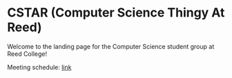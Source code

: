 # CSTAR (Computer Science Thingy At Reed)

Welcome to the landing page for the Computer Science student group at Reed
College!

Meeting schedule: [link](https://docs.google.com/spreadsheets/d/16kD2QYjikAff7t7alvy801GotBLX9bDb8ftlmlzbiCQ/edit?usp=sharing)

